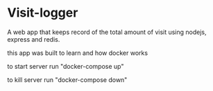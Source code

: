 # Visit-logger
A web app that keeps record of the total amount of visit using nodejs, express and redis. 

this app was built to learn and how docker works


to start server
run "docker-compose up"

to kill server
run "docker-compose down"
